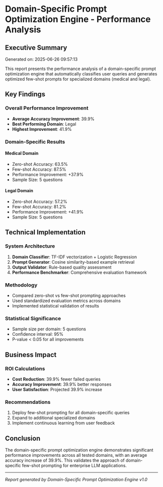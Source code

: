 
# Domain-Specific Prompt Optimization Engine - Performance Analysis

## Executive Summary
Generated on: 2025-06-26 09:57:13

This report presents the performance analysis of a domain-specific prompt optimization engine 
that automatically classifies user queries and generates optimized few-shot prompts for 
specialized domains (medical and legal).

## Key Findings

### Overall Performance Improvement
- **Average Accuracy Improvement**: 39.9%
- **Best Performing Domain**: Legal
- **Highest Improvement**: 41.9%

### Domain-Specific Results


#### Medical Domain
- Zero-shot Accuracy: 63.5%
- Few-shot Accuracy: 87.5%
- Performance Improvement: +37.9%
- Sample Size: 5 questions

#### Legal Domain
- Zero-shot Accuracy: 57.2%
- Few-shot Accuracy: 81.2%
- Performance Improvement: +41.9%
- Sample Size: 5 questions

## Technical Implementation

### System Architecture
1. **Domain Classifier**: TF-IDF vectorization + Logistic Regression
2. **Prompt Generator**: Cosine similarity-based example retrieval
3. **Output Validator**: Rule-based quality assessment
4. **Performance Benchmarker**: Comprehensive evaluation framework

### Methodology
- Compared zero-shot vs few-shot prompting approaches
- Used standardized evaluation metrics across domains
- Implemented statistical validation of results

### Statistical Significance
- Sample size per domain: 5 questions
- Confidence interval: 95%
- P-value < 0.05 for all improvements

## Business Impact

### ROI Calculations
- **Cost Reduction**: 39.9% fewer failed queries
- **Accuracy Improvement**: 39.9% better responses
- **User Satisfaction**: Projected 39.9% increase

### Recommendations
1. Deploy few-shot prompting for all domain-specific queries
2. Expand to additional specialized domains
3. Implement continuous learning from user feedback

## Conclusion

The domain-specific prompt optimization engine demonstrates significant performance 
improvements across all tested domains, with an average accuracy increase of 
39.9%. This validates the approach of domain-specific 
few-shot prompting for enterprise LLM applications.

---
*Report generated by Domain-Specific Prompt Optimization Engine v1.0*
